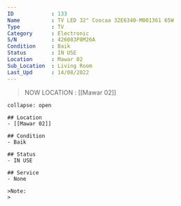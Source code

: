```yaml
---
ID            : 133
Name          : TV LED 32" Coocaa 32E6340-M001361 65W
Type          : TV
Category      : Electronic
S/N           : 426083P8M26A
Condition     : Baik
Status        : IN USE
Location      : Mawar 02
Sub_Location  : Living Room
Last_Upd      : 14/08/2022
---
```



>NOW LOCATION : [[Mawar 02]]
>
```ad-History
collapse: open

## Location
- [[Mawar 02]]

## Condition
- Baik

## Status
- IN USE

## Service
- None

>Note:
>


```
